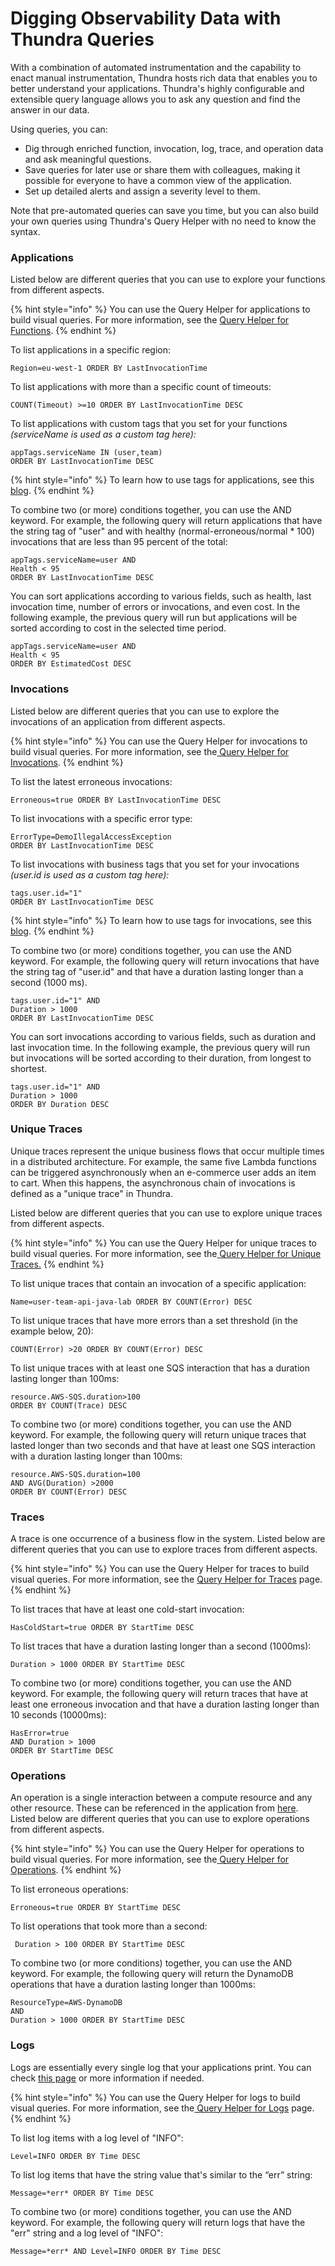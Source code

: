# Digging Observability Data with Thundra Queries

With a combination of automated instrumentation and the capability to enact manual instrumentation, Thundra hosts rich data that enables you to better understand your applications. Thundra's highly configurable and extensible query language allows you to ask any question and find the answer in our data.

Using queries, you can:

* Dig through enriched function, invocation, log, trace, and operation data and ask meaningful questions.
* Save queries for later use or share them with colleagues, making it possible for everyone to have a common view of the application.
* Set up detailed alerts and assign a severity level to them.

Note that pre-automated queries can save you time, but you can also build your own queries using Thundra's Query Helper with no need to know the syntax.

### Applications&#x20;

Listed below are different queries that you can use to explore your functions from different aspects.

{% hint style="info" %}
You can use the Query Helper for applications to build visual queries. For more information, see the [Query Helper for Functions](https://docs.thundra.io/thundra-web-console/query-helper/query-helper-for-functions).
{% endhint %}

To list applications in a specific region:

```
Region=eu-west-1 ORDER BY LastInvocationTime 
```

To list applications with more than a specific count of timeouts:

```
COUNT(Timeout) >=10 ORDER BY LastInvocationTime DESC
```

To list applications with custom tags that you set for your functions _(serviceName is used as a custom tag here):_

```
appTags.serviceName IN (user,team) 
ORDER BY LastInvocationTime DESC
```

{% hint style="info" %}
To learn how to use tags for applications, see this [blog](https://blog.thundra.io/enhancing-distributed-tracing-with-business-context).&#x20;
{% endhint %}

To combine two (or more) conditions together, you can use the AND keyword. For example, the following query will return applications that have the string tag of "user" and with healthy (normal-erroneous/normal \* 100) invocations that are less than 95 percent of the total:

```
appTags.serviceName=user AND 
Health < 95 
ORDER BY LastInvocationTime DESC
```

You can sort applications according to various fields, such as health, last invocation time, number of errors or invocations, and even cost. In the following example, the previous query will run but applications will be sorted according to cost in the selected time period.

```
appTags.serviceName=user AND 
Health < 95 
ORDER BY EstimatedCost DESC
```

### Invocations&#x20;

Listed below are different queries that you can use to explore the invocations of an application from different aspects.&#x20;

{% hint style="info" %}
You can use the Query Helper for invocations to build visual queries. For more information, see the[ Query Helper for Invocations](https://docs.thundra.io/thundra-web-console/query-helper/query-helper-for-invocations).
{% endhint %}

To list the latest erroneous invocations:

```
Erroneous=true ORDER BY LastInvocationTime DESC 
```

To list invocations with a specific error type:

```
ErrorType=DemoIllegalAccessException 
ORDER BY LastInvocationTime DESC
```

To list invocations with business tags that you set for your invocations _(user.id is used as a custom tag here):_

```
tags.user.id="1" 
ORDER BY LastInvocationTime DESC
```

{% hint style="info" %}
To learn how to use tags for invocations, see this [blog](https://blog.thundra.io/enhancing-distributed-tracing-with-business-context).&#x20;
{% endhint %}

To combine two (or more) conditions together, you can use the AND keyword. For example, the following query will return invocations that have the string tag of "user.id" and that have a duration lasting longer than a second (1000 ms).

```
tags.user.id="1" AND 
Duration > 1000 
ORDER BY LastInvocationTime DESC
```

You can sort invocations according to various fields, such as duration and last invocation time. In the following example, the previous query will run but invocations will be sorted according to their duration, from longest to shortest.

```
tags.user.id="1" AND 
Duration > 1000 
ORDER BY Duration DESC
```

### Unique Traces&#x20;

Unique traces represent the unique business flows that occur multiple times in a distributed architecture. For example, the same five Lambda functions can be triggered asynchronously when an e-commerce user adds an item to cart. When this happens, the asynchronous chain of invocations is defined as a "unique trace" in Thundra.&#x20;

Listed below are different queries that you can use to explore unique traces from different aspects.&#x20;

{% hint style="info" %}
You can use the Query Helper for unique traces to build visual queries. For more information, see the[ ](https://docs.thundra.io/thundra-web-console/query-helper/query-helper-for-invocations)[Query Helper for Unique Traces.](../thundra-web-console/query-helper/query-helper-for-unique-traces.md)
{% endhint %}

To list unique traces that contain an invocation of a specific application:

```
Name=user-team-api-java-lab ORDER BY COUNT(Error) DESC 
```

To list unique traces that have more errors than a set threshold (in the example below, 20):

```
COUNT(Error) >20 ORDER BY COUNT(Error) DESC
```

To list unique traces with at least one SQS interaction that has a duration lasting longer than 100ms:

```
resource.AWS-SQS.duration>100 
ORDER BY COUNT(Trace) DESC
```

To combine two (or more) conditions together, you can use the AND keyword. For example, the following query will return unique traces that lasted longer than two seconds and that have at least one SQS interaction with a duration lasting longer than 100ms:

```
resource.AWS-SQS.duration=100 
AND AVG(Duration) >2000 
ORDER BY COUNT(Error) DESC
```

### Traces

A trace is one occurrence of a business flow in the system. Listed below are different queries that you can use to explore traces from different aspects.&#x20;

{% hint style="info" %}
You can use the Query Helper for traces to build visual queries. For more information, see the [Query Helper for Traces](../thundra-web-console/query-helper/query-helper-for-traces.md) page.
{% endhint %}

To list traces that have at least one cold-start invocation:

```
HasColdStart=true ORDER BY StartTime DESC
```

To list traces that have a duration lasting longer than a second (1000ms):

```
Duration > 1000 ORDER BY StartTime DESC
```

To combine two (or more) conditions together, you can use the AND keyword. For example, the following query will return traces that have at least one erroneous invocation and that have a duration lasting longer than 10 seconds (10000ms):

```
HasError=true 
AND Duration > 1000 
ORDER BY StartTime DESC
```

### Operations

An operation is a single interaction between a compute resource and any other resource. These can be referenced in the application from [here](https://console.thundra.io/operations/default/1). Listed below are different queries that you can use to explore operations from different aspects.

{% hint style="info" %}
You can use the Query Helper for operations to build visual queries. For more information, see the[ ](https://docs.thundra.io/thundra-web-console/query-helper/query-helper-for-invocations)[Query Helper for  Operations](https://docs.thundra.io/thundra-web-console/query-helper/query-helper-for-operations).
{% endhint %}

To list erroneous operations:

```
Erroneous=true ORDER BY StartTime DESC
```

To list operations that took more than a second:

```
 Duration > 100 ORDER BY StartTime DESC
```

To combine two (or more conditions) together, you can use the AND keyword. For example, the following query will return the DynamoDB operations that have a duration lasting longer than 1000ms:

```
ResourceType=AWS-DynamoDB 
AND 
Duration > 1000 ORDER BY StartTime DESC
```

### Logs

Logs are essentially every single log that your applications print. You can check [this page](https://console.thundra.io/logs/) or more information if needed.

{% hint style="info" %}
You can use the Query Helper for logs to build visual queries. For more information, see the[ Query Helper for Logs](../thundra-web-console/query-helper/query-helper-for-logs.md) page.
{% endhint %}

To list log items with a log level of "INFO":

```
Level=INFO ORDER BY Time DESC
```

To list log items that have the string value that's similar to the “err” string:

```
Message=*err* ORDER BY Time DESC
```

To combine two (or more) conditions together, you can use the AND keyword. For example, the following query will return logs that have the "err" string and a log level of "INFO":

```
Message=*err* AND Level=INFO ORDER BY Time DESC
```


